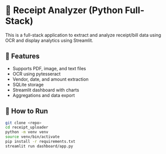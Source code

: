 # 🧾 Receipt Analyzer (Python Full-Stack)

This is a full-stack application to extract and analyze receipt/bill data using OCR and display analytics using Streamlit.

## 🔧 Features

- Supports PDF, image, and text files
- OCR using pytesseract
- Vendor, date, and amount extraction
- SQLite storage
- Streamlit dashboard with charts
- Aggregations and data export

## 🚀 How to Run

```bash
git clone <repo>
cd receipt_uploader
python -m venv venv
source venv/bin/activate
pip install -r requirements.txt
streamlit run dashboard/app.py
```
